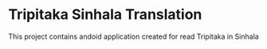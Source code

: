 # Tripitaka Sinhala Translation
This project contains andoid application created for read Tripitaka in Sinhala



